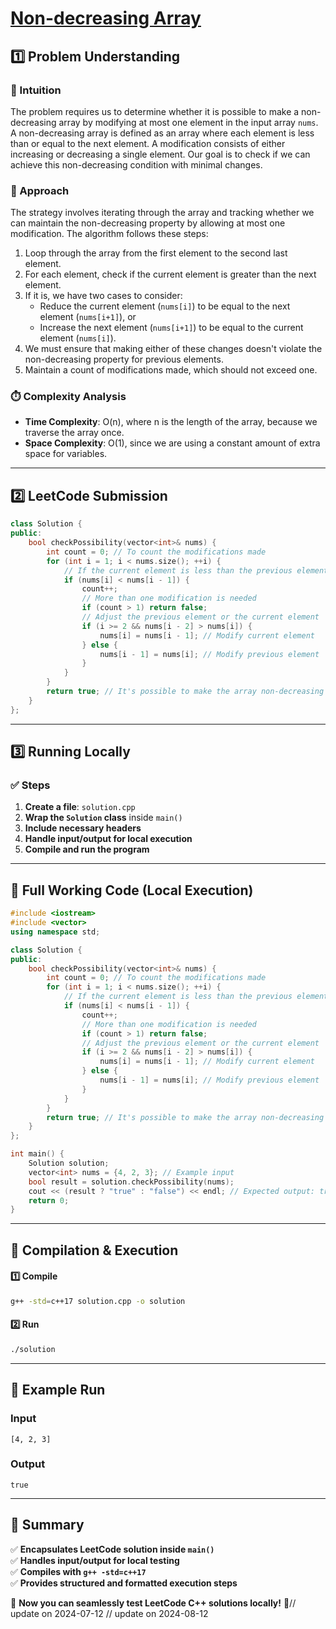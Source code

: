 # **[Non-decreasing Array](https://leetcode.com/problems/non-decreasing-array/description/)**  

## **1️⃣ Problem Understanding**  
### **📌 Intuition**  
The problem requires us to determine whether it is possible to make a non-decreasing array by modifying at most one element in the input array `nums`. A non-decreasing array is defined as an array where each element is less than or equal to the next element. A modification consists of either increasing or decreasing a single element. Our goal is to check if we can achieve this non-decreasing condition with minimal changes.

### **🚀 Approach**  
The strategy involves iterating through the array and tracking whether we can maintain the non-decreasing property by allowing at most one modification. The algorithm follows these steps:
1. Loop through the array from the first element to the second last element.
2. For each element, check if the current element is greater than the next element.
3. If it is, we have two cases to consider:
   - Reduce the current element (`nums[i]`) to be equal to the next element (`nums[i+1]`), or
   - Increase the next element (`nums[i+1]`) to be equal to the current element (`nums[i]`).
4. We must ensure that making either of these changes doesn't violate the non-decreasing property for previous elements.
5. Maintain a count of modifications made, which should not exceed one.

### **⏱️ Complexity Analysis**  
- **Time Complexity**: O(n), where n is the length of the array, because we traverse the array once.
- **Space Complexity**: O(1), since we are using a constant amount of extra space for variables.

---  

## **2️⃣ LeetCode Submission**  
```cpp
class Solution {
public:
    bool checkPossibility(vector<int>& nums) {
        int count = 0; // To count the modifications made
        for (int i = 1; i < nums.size(); ++i) {
            // If the current element is less than the previous element
            if (nums[i] < nums[i - 1]) {
                count++;
                // More than one modification is needed
                if (count > 1) return false;
                // Adjust the previous element or the current element
                if (i >= 2 && nums[i - 2] > nums[i]) {
                    nums[i] = nums[i - 1]; // Modify current element
                } else {
                    nums[i - 1] = nums[i]; // Modify previous element
                }
            }
        }
        return true; // It's possible to make the array non-decreasing
    }
}; 
```  

---  

## **3️⃣ Running Locally**  
### **✅ Steps**  
1. **Create a file**: `solution.cpp`  
2. **Wrap the `Solution` class** inside `main()`  
3. **Include necessary headers**  
4. **Handle input/output for local execution**  
5. **Compile and run the program**  

---  

## **📝 Full Working Code (Local Execution)**  
```cpp
#include <iostream>
#include <vector>
using namespace std;

class Solution {
public:
    bool checkPossibility(vector<int>& nums) {
        int count = 0; // To count the modifications made
        for (int i = 1; i < nums.size(); ++i) {
            // If the current element is less than the previous element
            if (nums[i] < nums[i - 1]) {
                count++;
                // More than one modification is needed
                if (count > 1) return false;
                // Adjust the previous element or the current element
                if (i >= 2 && nums[i - 2] > nums[i]) {
                    nums[i] = nums[i - 1]; // Modify current element
                } else {
                    nums[i - 1] = nums[i]; // Modify previous element
                }
            }
        }
        return true; // It's possible to make the array non-decreasing
    }
};

int main() {
    Solution solution;
    vector<int> nums = {4, 2, 3}; // Example input
    bool result = solution.checkPossibility(nums);
    cout << (result ? "true" : "false") << endl; // Expected output: true
    return 0;
}  
```  

---  

## **🔧 Compilation & Execution**  
#### **1️⃣ Compile**  
```bash
g++ -std=c++17 solution.cpp -o solution
```  

#### **2️⃣ Run**  
```bash
./solution
```  

---  

## **🎯 Example Run**  
### **Input**  
```
[4, 2, 3]
```  
### **Output**  
```
true
```  

---  

## **📌 Summary**  
✅ **Encapsulates LeetCode solution inside `main()`**  
✅ **Handles input/output for local testing**  
✅ **Compiles with `g++ -std=c++17`**  
✅ **Provides structured and formatted execution steps**  

🚀 **Now you can seamlessly test LeetCode C++ solutions locally!** 🚀// update on 2024-07-12
// update on 2024-08-12
